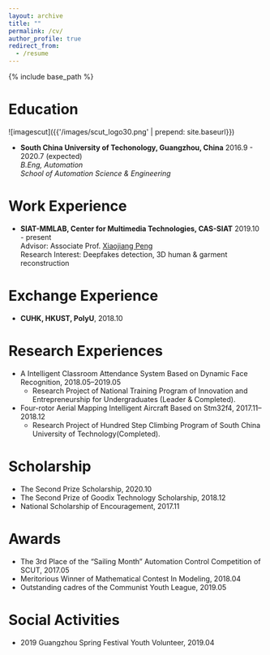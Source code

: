 ```yaml
---
layout: archive
title: ""
permalink: /cv/
author_profile: true
redirect_from:
  - /resume
---
```


{% include base_path %}

# Education 

![imagescut]({{'/images/scut_logo30.png' | prepend: site.baseurl}})
* **South China University of Techonology, Guangzhou, China** 2016.9 - 2020.7 (expected)  
*B.Eng, Automation*  
*School of Automation Science & Engineering*

# Work Experience

* **SIAT-MMLAB, Center for Multimedia Technologies, CAS-SIAT** 2019.10 - present  
Advisor: Associate Prof. [Xiaojiang Peng](https://pengxj.github.io/)  
Research Interest: Deepfakes detection, 3D human & garment reconstruction

# Exchange Experience

* **CUHK, HKUST, PolyU**, 2018.10

# Research Experiences

* A Intelligent Classroom Attendance System Based on Dynamic Face Recognition, 2018.05–2019.05
  * Research Project of National Training Program of Innovation and Entrepreneurship for Undergraduates (Leader & Completed).
* Four-rotor Aerial Mapping Intelligent Aircraft Based on Stm32f4, 2017.11–2018.12
  * Research Project of Hundred Step Climbing Program of South China University of Technology(Completed).

# Scholarship
* The Second Prize Scholarship, 2020.10
* The Second Prize of Goodix Technology Scholarship, 2018.12
* National Scholarship of Encouragement, 2017.11

# Awards

* The 3rd Place of the “Sailing Month” Automation Control Competition of SCUT, 2017.05
* Meritorious Winner of Mathematical Contest In Modeling, 2018.04
* Outstanding cadres of the Communist Youth League, 2019.05


# Social Activities

* 2019 Guangzhou Spring Festival Youth Volunteer, 2019.04
